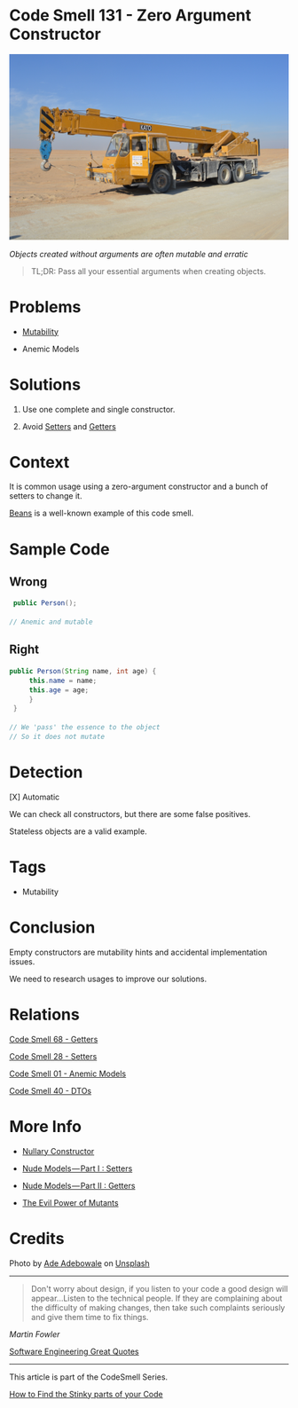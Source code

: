 # Code Smell 131 - Zero Argument Constructor

![Code Smell 131 - Zero Argument Constructor](Code%20Smell%20131%20-%20Zero%20Argument%20Constructor.jpg)

*Objects created without arguments are often mutable and erratic*

> TL;DR: Pass all your essential arguments when creating objects.

# Problems

- [Mutability](https://github.com/mcsee/Software-Design-Articles/tree/main/Articles/Theory/The%20Evil%20Power%20of%20Mutants/readme.md)

- Anemic Models

# Solutions

1. Use one complete and single constructor.

2. Avoid [Setters](https://github.com/mcsee/Software-Design-Articles/tree/main/Articles/Code%20Smells/Code%20Smell%2028%20-%20Setters/readme.md) and [Getters](https://github.com/mcsee/Software-Design-Articles/tree/main/Articles/Code%20Smells/Code%20Smell%2068%20-%20Getters/readme.md)

# Context

It is common usage using a zero-argument constructor and a bunch of setters to change it.

[Beans](https://en.wikipedia.org/wiki/JavaBeans) is a well-known example of this code smell.

# Sample Code

## Wrong

[Gist Url]: # (https://gist.github.com/mcsee/d42be6d1931e7f4f80781b1360e86a0f)
```java
 public Person();

// Anemic and mutable
```

## Right

[Gist Url]: # (https://gist.github.com/mcsee/af9b6b0a60b76d984cd43b2c26720040)
```java
public Person(String name, int age) {
     this.name = name;
     this.age = age;
     } 
 }

// We 'pass' the essence to the object 
// So it does not mutate
```

# Detection

[X] Automatic 

We can check all constructors, but there are some false positives.

Stateless objects are a valid example.

# Tags

- Mutability

# Conclusion

Empty constructors are mutability hints and accidental implementation issues.

We need to research usages to improve our solutions.

# Relations

[Code Smell 68 - Getters](https://github.com/mcsee/Software-Design-Articles/tree/main/Articles/Code%20Smells/Code%20Smell%2068%20-%20Getters/readme.md)

[Code Smell 28 - Setters](https://github.com/mcsee/Software-Design-Articles/tree/main/Articles/Code%20Smells/Code%20Smell%2028%20-%20Setters/readme.md)

[Code Smell 01 - Anemic Models](https://github.com/mcsee/Software-Design-Articles/tree/main/Articles/Code%20Smells/Code%20Smell%20%2001%20-%20Anemic%20Models/readme.md)

[Code Smell 40 - DTOs](https://github.com/mcsee/Software-Design-Articles/tree/main/Articles/Code%20Smells/Code%20Smell%2040%20-%20DTOs/readme.md)

# More Info

- [Nullary Constructor](https://en.wikipedia.org/wiki/Nullary_constructor)

- [Nude Models — Part I : Setters](https://github.com/mcsee/Software-Design-Articles/tree/main/Articles/Theory/Nude%20Models - Part%20I Setters/readme.md)

- [Nude Models — Part II : Getters](https://github.com/mcsee/Software-Design-Articles/tree/main/Articles/Theory/Nude%20Models - Part%20II Getters/readme.md)

- [The Evil Power of Mutants](https://github.com/mcsee/Software-Design-Articles/tree/main/Articles/Theory/The%20Evil%20Power%20of%20Mutants/readme.md)

# Credits

Photo by [Ade Adebowale](https://unsplash.com/@adebowax) on [Unsplash](https://unsplash.com/s/photos/crane)  

* * *

> Don't worry about design, if you listen to your code a good design will appear...Listen to the technical people. If they are complaining about the difficulty of making changes, then take such complaints seriously and give them time to fix things.

_Martin Fowler_
 
[Software Engineering Great Quotes](https://github.com/mcsee/Software-Design-Articles/tree/main/Articles/Quotes/Software%20Engineering%20Great%20Quotes/readme.md)

* * *

This article is part of the CodeSmell Series.

[How to Find the Stinky parts of your Code](https://github.com/mcsee/Software-Design-Articles/tree/main/Articles/Code%20Smells/How%20to%20Find%20the%20Stinky%20parts%20of%20your%20Code/readme.md)